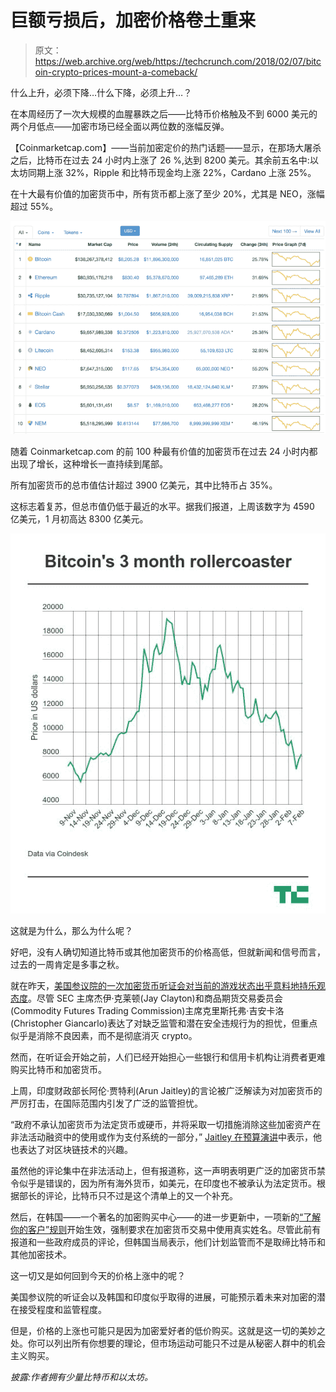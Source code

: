 # 巨额亏损后，加密价格卷土重来 

> 原文：<https://web.archive.org/web/https://techcrunch.com/2018/02/07/bitcoin-crypto-prices-mount-a-comeback/>

什么上升，必须下降…什么下降，必须上升…？

在本周经历了一次大规模的血腥暴跌之后——比特币价格触及不到 6000 美元的两个月低点——加密市场已经全面以两位数的涨幅反弹。

【Coinmarketcap.com】——当前加密定价的热门话题——显示，在那场大屠杀之后，比特币在过去 24 小时内上涨了 26 %,达到 8200 美元。其余前五名中:以太坊同期上涨 32%，Ripple 和比特币现金均上涨 22%，Cardano 上涨 25%。

在十大最有价值的加密货币中，所有货币都上涨了至少 20%，尤其是 NEO，涨幅超过 55%。

![](img/b35a67c4727c703242356b7d8659b1c9.png)

随着 Coinmarketcap.com 的前 100 种最有价值的加密货币在过去 24 小时内都出现了增长，这种增长一直持续到尾部。

所有加密货币的总市值估计超过 3900 亿美元，其中比特币占 35%。

这标志着复苏，但总市值仍低于最近的水平。据我们报道，上周该数字为 4590 亿美元，1 月初高达 8300 亿美元。

![](img/2e5ddfd5e6971a1ac6dac550771b6140.png)

这就是为什么，那么为什么呢？

好吧，没有人确切知道比特币或其他加密货币的价格高低，但就新闻和信号而言，过去的一周肯定是多事之秋。

就在昨天，[美国参议院的一次加密货币听证会对当前的游戏状态出乎意料地持乐观态度](https://web.archive.org/web/20221026001050/https://beta.techcrunch.com/2018/02/06/virtual-currencies-oversight-hearing-sec-cftc-bitcoin/)。尽管 SEC 主席杰伊·克莱顿(Jay Clayton)和商品期货交易委员会(Commodity Futures Trading Commission)主席克里斯托弗·吉安卡洛(Christopher Giancarlo)表达了对缺乏监管和潜在安全违规行为的担忧，但重点似乎是消除不良因素，而不是彻底消灭 crypto。

然而，在听证会开始之前，人们已经开始担心一些银行和信用卡机构让消费者更难购买比特币和加密货币。

上周，印度财政部长阿伦·贾特利(Arun Jaitley)的言论被广泛解读为对加密货币的严厉打击，在国际范围内引发了广泛的监管担忧。

“政府不承认加密货币为法定货币或硬币，并将采取一切措施消除这些加密资产在非法活动融资中的使用或作为支付系统的一部分，” [Jaitley 在预算演讲](https://web.archive.org/web/20221026001050/https://beta.techcrunch.com/2018/02/03/psa-no-india-hasnt-banned-bitcoin-but-its-still-talking-tough-on-crypto/)中表示，他也表达了对区块链技术的兴趣。

虽然他的评论集中在非法活动上，但有报道称，这一声明表明更广泛的加密货币禁令似乎是错误的，因为所有海外货币，如美元，在印度也不被承认为法定货币。根据部长的评论，比特币只不过是这个清单上的又一个补充。

然后，在韩国——一个著名的加密购买中心——的进一步更新中，一项新的[“了解你的客户”规则](https://web.archive.org/web/20221026001050/https://www.cnbc.com/2018/01/29/south-korea-cryptocurrency-regulations-come-into-effect.html)开始生效，强制要求在加密货币交易中使用真实姓名。尽管此前有报道和一些政府成员的评论，但韩国当局表示，他们计划监管而不是取缔比特币和其他加密技术。

这一切又是如何回到今天的价格上涨中的呢？

美国参议院的听证会以及韩国和印度似乎取得的进展，可能预示着未来对加密的潜在接受程度和监管程度。

但是，价格的上涨也可能只是因为加密爱好者的低价购买。这就是这一切的美妙之处。你可以列出所有你想要的理论，但市场运动可能只不过是从秘密人群中的机会主义购买。

*披露:作者拥有少量比特币和以太坊。*